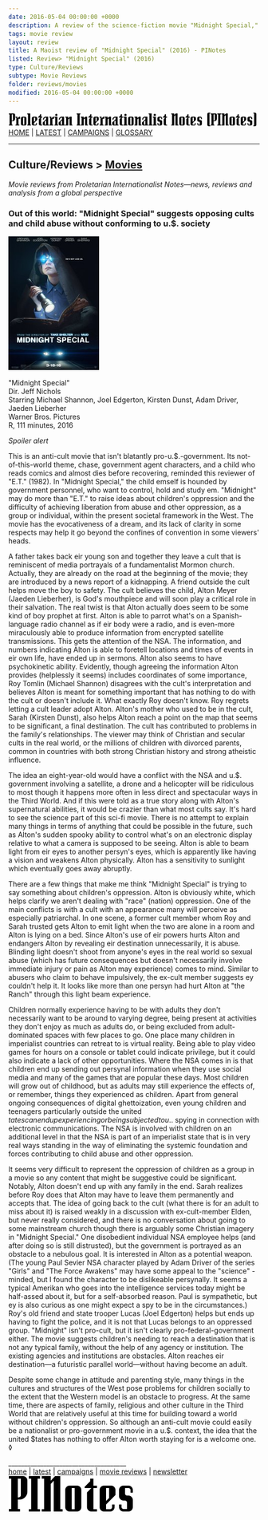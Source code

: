 ```yaml
---
date: 2016-05-04 00:00:00 +0000
description: A review of the science-fiction movie "Midnight Special," from PINotes -- news, reviews and analysis from a Maoist global perspective
tags: movie review
layout: review
title: A Maoist review of "Midnight Special" (2016) - PINotes
listed: Review> "Midnight Special" (2016)
type: Culture/Reviews
subtype: Movie Reviews
folder: reviews/movies
modified: 2016-05-04 00:00:00 +0000
---
```

<div class="hide"><p id="banner-md"><a href="../index.md"><img src="../_layouts/images/banner_small_600.png" alt="Proletarian Internationalist Notes (PINotes)" /></a><br /><a href="../index.md">HOME</a> | <a href="../pages/latest.md">LATEST</a> | <a href="../pages/agitation/index.md">CAMPAIGNS</a> | <a href="../pages/glossary/index.md">GLOSSARY</a></p><hr /><h2>Culture/Reviews &gt; <a href="../reviews/movies/index.md">Movies</a></h2></div><p id="area-description"><i>Movie reviews from Proletarian Internationalist Notes&mdash;news, reviews and analysis from a global perspective</i></p><div class="hide"></div>

### Out of this world: "Midnight Special" suggests opposing cults and child abuse without conforming to u.$. society

![Midnight Special movie poster](../pages/images/2016-05-04-movie-Midnight-Special.jpg)

"Midnight Special"<br />
Dir. Jeff Nichols<br />
Starring Michael Shannon, Joel Edgerton, Kirsten Dunst, Adam Driver, Jaeden Lieberher<br />
Warner Bros. Pictures<br />
R, 111 minutes, 2016

*Spoiler alert*

This is an anti-cult movie that isn't blatantly pro-u.$.-government. Its not-of-this-world theme, chase, government agent characters, and a child who reads comics and almost dies before recovering, reminded this reviewer of "E.T." (1982). In "Midnight Special," the child emself is hounded by government personnel, who want to control, hold and study em. "Midnight" may do more than "E.T." to raise ideas about children's oppression and the difficulty of achieving liberation from abuse and other oppression, as a group or individual, within the present societal framework in the West. The movie has the evocativeness of a dream, and its lack of clarity in some respects may help it go beyond the confines of convention in some viewers' heads.

A father takes back eir young son and together they leave a cult that is reminiscent of media portrayals of a fundamentalist Mormon church. Actually, they are already on the road at the beginning of the movie; they are introduced by a news report of a kidnapping. A friend outside the cult helps move the boy to safety. The cult believes the child, Alton Meyer (Jaeden Lieberher), is God's mouthpiece and will soon play a critical role in their salvation. The real twist is that Alton actually does seem to be some kind of boy prophet at first. Alton is able to parrot what's on a Spanish-language radio channel as if eir body were a radio, and is even-more miraculously able to produce information from encrypted satellite transmissions. This gets the attention of the NSA. The information, and numbers indicating Alton is able to foretell locations and times of events in eir own life, have ended up in sermons. Alton also seems to have psychokinetic ability. Evidently, though agreeing the information Alton provides (helplessly it seems) includes coordinates of some importance, Roy Tomlin (Michael Shannon) disagrees with the cult's interpretation and believes Alton is meant for something important that has nothing to do with the cult or doesn't include it. What exactly Roy doesn't know. Roy regrets letting a cult leader adopt Alton. Alton's mother who used to be in the cult, Sarah (Kirsten Dunst), also helps Alton reach a point on the map that seems to be significant, a final destination. The cult has contributed to problems in the family's relationships. The viewer may think of Christian and secular cults in the real world, or the millions of children with divorced parents, common in countries with both strong Christian history and strong atheistic influence.

The idea an eight-year-old would have a conflict with the NSA and u.$. government involving a satellite, a drone and a helicopter will be ridiculous to most though it happens more often in less direct and spectacular ways in the Third World. And if this were told as a true story along with Alton's supernatural abilities, it would be crazier than what most cults say. It's hard to see the science part of this sci-fi movie. There is no attempt to explain many things in terms of anything that could be possible in the future, such as Alton's sudden spooky ability to control what's on an electronic display relative to what a camera is supposed to be seeing. Alton is able to beam light from eir eyes to another persyn's eyes, which is apparently like having a vision and weakens Alton physically. Alton has a sensitivity to sunlight which eventually goes away abruptly.

There are a few things that make me think "Midnight Special" is trying to say something about children's oppression. Alton is obviously white, which helps clarify we aren't dealing with "race" (nation) oppression. One of the main conflicts is with a cult with an appearance many will perceive as especially patriarchal. In one scene, a former cult member whom Roy and Sarah trusted gets Alton to emit light when the two are alone in a room and Alton is lying on a bed. Since Alton's use of eir powers hurts Alton and endangers Alton by revealing eir destination unnecessarily, it is abuse. Blinding light doesn't shoot from anyone's eyes in the real world so sexual abuse (which has future consequences but doesn't necessarily involve immediate injury or pain as Alton may experience) comes to mind. Similar to abusers who claim to behave impulsively, the ex-cult member suggests ey couldn't help it. It looks like more than one persyn had hurt Alton at "the Ranch" through this light beam experience.

Children normally experience having to be with adults they don't necessarily want to be around to varying degree, being present at activities they don't enjoy as much as adults do, or being excluded from adult-dominated spaces with few places to go. One place many children in imperialist countries can retreat to is virtual reality. Being able to play video games for hours on a console or tablet could indicate privilege, but it could also indicate a lack of other opportunities. Where the NSA comes in is that children end up sending out persynal information when they use social media and many of the games that are popular these days. Most children will grow out of childhood, but as adults may still experience the effects of, or remember, things they experienced as children. Apart from general ongoing consequences of digital ghettoization, even young children and teenagers particularly outside the united $tates can end up experiencing or being subjected to u.$. spying in connection with electronic communications. The NSA is involved with children on an additional level in that the NSA is part of an imperialist state that is in very real ways standing in the way of eliminating the systemic foundation and forces contributing to child abuse and other oppression.

It seems very difficult to represent the oppression of children as a group in a movie so any content that might be suggestive could be significant. Notably, Alton doesn't end up with any family in the end. Sarah realizes before Roy does that Alton may have to leave them permanently and accepts that. The idea of going back to the cult (what there is for an adult to miss about it) is raised weakly in a discussion with ex-cult-member Elden, but never really considered, and there is no conversation about going to some mainstream church though there is arguably some Christian imagery in "Midnight Special." One disobedient individual NSA employee helps (and after doing so is still distrusted), but the government is portrayed as an obstacle to a nebulous goal. It is interested in Alton as a potential weapon. (The young Paul Sevier NSA character played by Adam Driver of the series "Girls" and "The Force Awakens" may have some appeal to the "science" -minded, but I found the character to be dislikeable persynally. It seems a typical Amerikan who goes into the intelligence services today might be half-assed about it, but for a self-absorbed reason. Paul is sympathetic, but ey is also curious as one might expect a spy to be in the circumstances.) Roy's old friend and state trooper Lucas (Joel Edgerton) helps but ends up having to fight the police, and it is not that Lucas belongs to an oppressed group. "Midnight" isn't pro-cult, but it isn't clearly pro-federal-government either. The movie suggests children's needing to reach a destination that is not any typical family, without the help of any agency or institution. The existing agencies and institutions are obstacles. Alton reaches eir destination&mdash;a futuristic parallel world&mdash;without having become an adult.

Despite some change in attitude and parenting style, many things in the cultures and structures of the West pose problems for children socially to the extent that the Western model is an obstacle to progress. At the same time, there are aspects of family, religious and other culture in the Third World that are relatively useful at this time for building toward a world without children's oppression. So although an anti-cult movie could easily be a nationalist or pro-government movie in a u.$. context, the idea that the united $tates has nothing to offer Alton worth staying for is a welcome one. &loz;

<div class="hide"></div><div class="hide"><p>_____________________________________<br /><a href="../index.md">home</a> | <a href="../pages/latest.md">latest</a> | <a href="../pages/agitation/index.md">campaigns</a> | <a href="../reviews/movies/index.md">movie reviews</a> | <a href="../pages/newsletter/index.md">newsletter</a><br /><a href="../index.md"><img src="../_layouts/images/logo_250.png" alt="PINotes" /></a></p></div>
